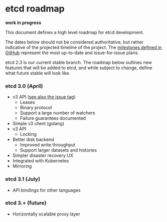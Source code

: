 #  etcd roadmap

**work in progress**

This document defines a high level roadmap for etcd development.

The dates below should not be considered authoritative, but rather indicative of the projected timeline of the project. The [milestones defined in GitHub](https://github.com/coreos/etcd/milestones) represent the most up-to-date and issue-for-issue plans.

etcd 2.3 is our current stable branch. The roadmap below outlines new features that will be added to etcd, and while subject to change, define what future stable will look like.

### etcd 3.0 (April)
- v3 API ([see also the issue tag](https://github.com/coreos/etcd/issues?utf8=%E2%9C%93&q=label%3Aarea/v3api))
    - Leases
    - Binary protocol
    - Support a large number of watchers
    - Failure guarantees documented
-  Simple v3 client (golang)
- v3 API
    - Locking
- Better disk backend
    - Improved write throughput
    - Support larger datasets and histories
- Simpler disaster recovery UX
- Integrated with Kubernetes
- Mirroring

### etcd 3.1 (July)
- API bindings for other languages

### etcd 3.+ (future)
- Horizontally scalable proxy layer
